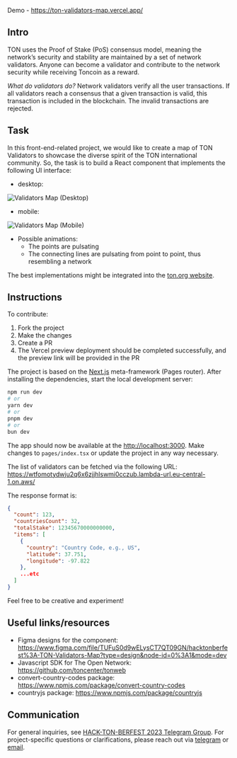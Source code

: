 Demo - https://ton-validators-map.vercel.app/

## Intro

TON uses the Proof of Stake (PoS) consensus model, meaning the network’s security and stability are maintained by a set of network validators. Anyone can become a validator and contribute to the network security while receiving Toncoin as a reward. 

_What do validators do?_ Network validators verify all the user transactions. If all validators reach a consensus that a given transaction is valid, this transaction is included in the blockchain. The invalid transactions are rejected.

## Task

In this front-end-related project, we would like to create a map of TON Validators to showcase the diverse spirit of the TON international community. So, the task is to build a React component that implements the following UI interface:

- desktop:

![Validators Map (Desktop)](https://github.com/ton-developers/ton-validators-map/assets/20891090/4b939b70-7d36-4f39-9566-ecfb5eca1d65)

- mobile:

![Validators Map (Mobile)](https://github.com/ton-developers/ton-validators-map/assets/20891090/a41622ec-eb31-446c-bdb9-cac62f3b3f64)

- Possible animations:
  - The points are pulsating
  - The connecting lines are pulsating from point to point, thus resembling a network

The best implementations might be integrated into the [ton.org website](https://ton.org/).

## Instructions

To contribute:
1. Fork the project
2. Make the changes
3. Create a PR
4. The Vercel preview deployment should be completed successfully, and the preview link will be provided in the PR

The project is based on the [Next.js](https://nextjs.org/) meta-framework (Pages router). After installing the dependencies, start the local development server:
```bash
npm run dev
# or
yarn dev
# or
pnpm dev
# or
bun dev
```
The app should now be available at the [http://localhost:3000](http://localhost:3000). Make changes to `pages/index.tsx` or update the project in any way necessary.

The list of validators can be fetched via the following URL: https://wtfomotydwju2q6x6zjjhlswmi0cczub.lambda-url.eu-central-1.on.aws/

The response format is:
```json
{
  "count": 123,
  "countriesCount": 32,
  "totalStake": 12345670000000000,
  "items": [
    {
      "country": "Country Code, e.g., US",
      "latitude": 37.751,
      "longitude": -97.822
    },
    ...etc  
  ]
}
```

Feel free to be creative and experiment!

## Useful links/resources

- Figma designs for the component: https://www.figma.com/file/TUFuS0d9wELysCT7QT09GN/hacktonberfest%3A-TON-Validators-Map?type=design&node-id=0%3A1&mode=dev
- Javascript SDK for The Open Network: https://github.com/toncenter/tonweb
- convert-country-codes package: https://www.npmjs.com/package/convert-country-codes
- countryjs package: https://www.npmjs.com/package/countryjs

## Communication

For general inquiries, see [HACK-TON-BERFEST 2023 Telegram Group](https://t.me/hack_ton_berfest_2023). For project-specific questions or clarifications, please reach out via [telegram](https://t.me/andreyxdd) or [email](andrei.v@ton.org).
